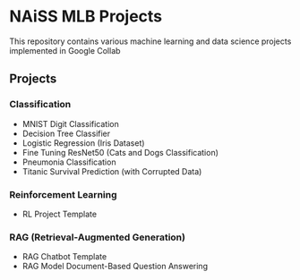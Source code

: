 # NAiSS MLB Projects

This repository contains various machine learning and data science projects implemented in Google Collab

## Projects

### Classification
- MNIST Digit Classification
- Decision Tree Classifier
- Logistic Regression (Iris Dataset)
- Fine Tuning ResNet50 (Cats and Dogs Classification)
- Pneumonia Classification
- Titanic Survival Prediction (with Corrupted Data)

### Reinforcement Learning
- RL Project Template

### RAG (Retrieval-Augmented Generation)
- RAG Chatbot Template
- RAG Model Document-Based Question Answering
